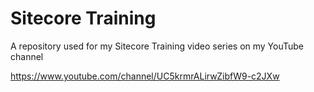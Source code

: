 # Sitecore Training
A repository used for my Sitecore Training video series on my YouTube channel

<https://www.youtube.com/channel/UC5krmrALirwZibfW9-c2JXw>
